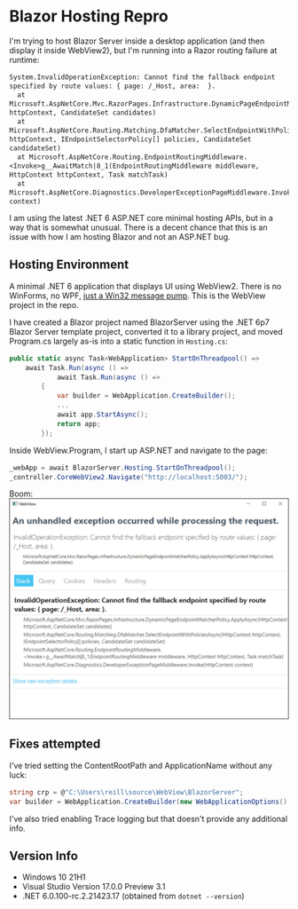 # Blazor Hosting Repro

 I'm trying to host Blazor Server inside a desktop application (and then display it inside WebView2), but I'm running into a Razor routing failure at runtime:

 ```
 System.InvalidOperationException: Cannot find the fallback endpoint specified by route values: { page: /_Host, area:  }.
   at Microsoft.AspNetCore.Mvc.RazorPages.Infrastructure.DynamicPageEndpointMatcherPolicy.ApplyAsync(HttpContext httpContext, CandidateSet candidates)
   at Microsoft.AspNetCore.Routing.Matching.DfaMatcher.SelectEndpointWithPoliciesAsync(HttpContext httpContext, IEndpointSelectorPolicy[] policies, CandidateSet candidateSet)
   at Microsoft.AspNetCore.Routing.EndpointRoutingMiddleware.<Invoke>g__AwaitMatch|8_1(EndpointRoutingMiddleware middleware, HttpContext httpContext, Task matchTask)
   at Microsoft.AspNetCore.Diagnostics.DeveloperExceptionPageMiddleware.Invoke(HttpContext context)
```

I am using the latest .NET 6 ASP.NET core minimal hosting APIs, but in a way that is somewhat unusual. There is a decent chance that this is an issue with how I am hosting Blazor and not an ASP.NET bug.

## Hosting Environment

A minimal .NET 6 application that displays UI using WebView2. There is no WinForms, no WPF, [just a Win32 message pump](https://github.com/rgwood/MinimalWebView). This is the WebView project in the repo.

I have created a Blazor project named BlazorServer using the .NET 6p7 Blazor Server template project, converted it to a library project, and moved Program.cs largely as-is into a static function in `Hosting.cs`:

```cs
public static async Task<WebApplication> StartOnThreadpool() =>
    await Task.Run(async () =>
            await Task.Run(async () =>
        {
            var builder = WebApplication.CreateBuilder();
            ...
            await app.StartAsync();
            return app;
        });
```

Inside WebView.Program, I start up ASP.NET and navigate to the page:

```cs
_webApp = await BlazorServer.Hosting.StartOnThreadpool();
_controller.CoreWebView2.Navigate("http://localhost:5003/");
```
Boom:
![screenshot](screenshot.png)

## Fixes attempted

I've tried setting the ContentRootPath and ApplicationName without any luck:

```cs
string crp = @"C:\Users\reill\source\WebView\BlazorServer";
var builder = WebApplication.CreateBuilder(new WebApplicationOptions() { ContentRootPath = crp, ApplicationName = "WebView" });
```

I've also tried enabling Trace logging but that doesn't provide any additional info.

## Version Info

- Windows 10 21H1
- Visual Studio Version 17.0.0 Preview 3.1
- .NET 6.0.100-rc.2.21423.17 (obtained from `dotnet --version`)